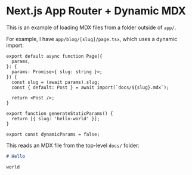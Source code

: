 # Next.js App Router + Dynamic MDX

This is an example of loading MDX files from a folder outside of `app/`.

For example, I have `app/blog/[slug]/page.tsx`, which uses a dynamic import:

```tsx
export default async function Page({
  params,
}: {
  params: Promise<{ slug: string }>;
}) {
  const slug = (await params).slug;
  const { default: Post } = await import(`docs/${slug}.mdx`);

  return <Post />;
}

export function generateStaticParams() {
  return [{ slug: 'hello-world' }];
}

export const dynamicParams = false;
```

This reads an MDX file from the top-level `docs/` folder:

```md
# Hello

world
```
